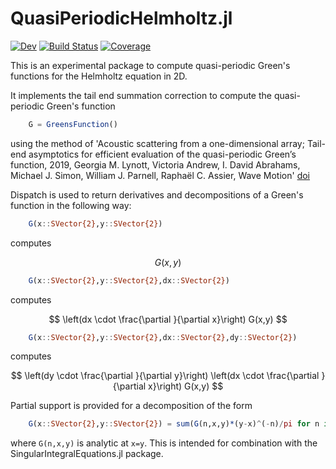 # QuasiPeriodicHelmholtz.jl

[![Dev](https://img.shields.io/badge/docs-dev-blue.svg)](https://mjp98.github.io/QuasiPeriodicHelmholtz.jl/dev)
[![Build Status](https://github.com/mjp98/QuasiPeriodicHelmholtz.jl/actions/workflows/CI.yml/badge.svg?branch=main)](https://github.com/mjp98/QuasiPeriodicHelmholtz.jl/actions/workflows/CI.yml?query=branch%3Amain)
[![Coverage](https://codecov.io/gh/mjp98/QuasiPeriodicHelmholtz.jl/branch/main/graph/badge.svg)](https://codecov.io/gh/mjp98/QuasiPeriodicHelmholtz.jl)

This is an experimental package to compute quasi-periodic Green's functions for the Helmholtz equation in 2D.

It implements the tail end summation correction to compute the quasi-periodic Green's function

```julia
    G = GreensFunction()
```

using the method of 'Acoustic scattering from a one-dimensional array; Tail-end asymptotics for efficient evaluation of the quasi-periodic Green’s function, 2019, Georgia M. Lynott, Victoria Andrew, I. David Abrahams, Michael J. Simon, William J. Parnell, Raphaël C. Assier, Wave Motion' [doi](https://doi.org/10.1016/j.wavemoti.2019.01.012)

Dispatch is used to return derivatives and decompositions of a Green's function in the following way:

```julia
    G(x::SVector{2},y::SVector{2})
```

computes 

$$ G(x,y) $$


```julia
    G(x::SVector{2},y::SVector{2},dx::SVector{2})
```

computes 

$$ \left(dx \cdot \frac{\partial }{\partial x}\right) G(x,y) $$

```julia
    G(x::SVector{2},y::SVector{2},dx::SVector{2},dy::SVector{2})
```

computes 

$$ \left(dy \cdot \frac{\partial }{\partial y}\right) \left(dx \cdot \frac{\partial }{\partial x}\right) G(x,y) $$

Partial support is provided for a decomposition of the form

```julia
    G(x::SVector{2},y::SVector{2}) = sum(G(n,x,y)*(y-x)^(-n)/pi for n in 0:2) + G(:log,x,y)*log(norm(y-x))/pi
```

where `G(n,x,y)` is analytic at `x=y`. This is intended for combination with the SingularIntegralEquations.jl package.
